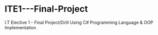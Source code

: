 # ITE1---Final-Project
I.T Elective 1 - Final Project/Drill Using C# Programming Language &amp; OOP Implementation
